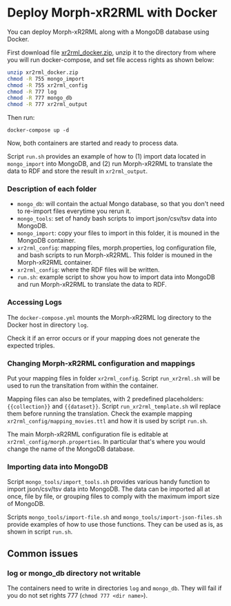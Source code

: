 # Deploy Morph-xR2RML with Docker

You can deploy Morph-xR2RML along with a MongoDB database using Docker.

First download file [xr2rml_docker.zip](xr2rml_docker.zip), unzip it to the directory from where you will run docker-compose, and set file access rights as shown below:

```bash
unzip xr2rml_docker.zip
chmod -R 755 mongo_import
chmod -R 755 xr2rml_config
chmod -R 777 log
chmod -R 777 mongo_db
chmod -R 777 xr2rml_output
```

Then run:

```
docker-compose up -d
```

Now, both containers are started and ready to process data.

Script `run.sh` provides an example of how to (1) import data located in `mongo_import` into MongoDB, and (2) run Morph-xR2RML to translate the data to RDF and store the result in `xr2rml_output`.


### Description of each folder

- `mongo_db`: will contain the actual Mongo database, so that you don't need to re-import files everytime you rerun it.
- `mongo_tools`: set of handy bash scripts to import json/csv/tsv data into MongoDB.
- `mongo_import`: copy your files to import in this folder, it is mouned in the MongoDB container.
- `xr2rml_config`: mapping files, morph.properties, log configuration file, and bash scripts to run Morph-xR2RML. This folder is mouned in the Morph-xR2RML container.
- `xr2rml_config`: where the RDF files will be written.
- `run.sh`: example script to show you how to import data into MongoDB and run Morph-xR2RML to translate the data to RDF.



### Accessing Logs 

The `docker-compose.yml` mounts the Morph-xR2RML log directory to the Docker host in directory `log`.

Check it if an error occurs or if your mapping does not generate the expected triples.


### Changing Morph-xR2RML configuration and mappings

Put your mapping files in folder `xr2rml_config`. Script `run_xr2rml.sh` will be used to run the transltation from within the container.

Mapping files can also be templates, with 2 predefined placeholders: `{{collection}}` and  `{{dataset}}`. Script `run_xr2rml_template.sh` wil replace them before running the translation. Check the example mapping `xr2rml_config/mapping_movies.ttl` and how it is used by script `run.sh`.

The main Morph-xR2RML configuration file is editable at ```xr2rml_config/morph.properties```. In particular that's where you would change the name of the MongoDB database.

### Importing data into MongoDB

Script `mongo_tools/import_tools.sh` provides various handy function to import json/csv/tsv data into MongoDB. The data can be imported all at once, file by file, or grouping files to comply with the maximum import size of MongoDB.

Scripts `mongo_tools/import-file.sh` and `mongo_tools/import-json-files.sh` provide examples of how to use those functions. They can be used as is, as shown in script `run.sh`.


## Common issues

### log or mongo_db directory not writable

The containers need to write in directories ```log``` and ```mongo_db```. They will fail if you do not set rights 777 (`chmod 777 <dir name>`).
